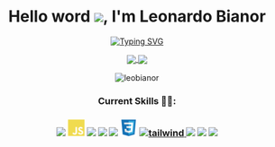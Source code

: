 <h1 align="center">Hello word <img src="https://images.emojiterra.com/google/noto-emoji/unicode-15/animated/1f44b.gif" width="30px">, I'm Leonardo Bianor</h1>

<p align="center">
  <a href="https://git.io/typing-svg"><img src="https://readme-typing-svg.herokuapp.com?font=Fira+Code&pause=1000&color=6B2B72&center=true&vCenter=true&random=false&width=435&lines=Computer+Engineer+Student;Developer+in+Training;Technology+Enthusiast" alt="Typing SVG" /></a>
</p>

<div>
  <p align="center">
  <a href="https://github.com/leobianor">
    <img align="center"  height="175px" src="https://github-readme-stats.vercel.app/api?username=leobianor&show_icons=true&hide_border=true&title_color=94b4a4&amp&icon_color=FFFFFF&amp&text_color=FFFFFF&amp&bg_color=000000&count_private=true&include_all_commits=true"/>
  </a>
  <a href="https://github.com/leobianor">
    <img align="center" height="175px"  src="https://github-readme-stats.vercel.app/api/top-langs/?username=leobianor&text_color=FFFFFF&bg_color=000000&title_color=94b4a4&langs_count=15&layout=compact&hide_border=true" />
  </a>
  </p>
  <p align="center"><img align="center" src="https://github-readme-streak-stats.herokuapp.com/?user=leobianor&text_color=FFFFFF&bg_color=000000&title_color=94b4a4&langs_count=15&layout=compact&hide_border=true" alt="leobianor" />
  </p>
</div>

<div align="center">
  <h3> Current Skills 🧑‍💻:<h3>
  <a href="https://www.python.org/" target="_blank" alt="Python"><img height="30" src="https://www.vectorlogo.zone/logos/python/python-icon.svg"></a>
  <a href="https://www.javascript.com/" target="_blank"><img height="30" src="https://raw.githubusercontent.com/devicons/devicon/master/icons/javascript/javascript-plain.svg"></a>
  <a href="https://reactjs.org/" target="_blank"><img height="30" src="https://www.vectorlogo.zone/logos/reactjs/reactjs-icon.svg"></a>
  <a href="https://nextjs.org/" target="_blank"><img height="30" src="https://upload.wikimedia.org/wikipedia/commons/thumb/1/10/Cib-next-js_%28CoreUI_Icons_v1.0.0%29.svg/120px-Cib-next-  js_%28CoreUI_Icons_v1.0.0%29.svg.png"></a>
  <a href="https://www.w3schools.com/html/" target="_blank"><img height="30" src="https://www.vectorlogo.zone/logos/w3_html5/w3_html5-icon.svg"></a>
  <a href="https://www.w3schools.com/css/" target="_blank"><img height="30" src="https://raw.githubusercontent.com/devicons/devicon/master/icons/css3/css3-original.svg"></a>
  <a href="https://tailwindcss.com/" target="_blank"> <img src="https://www.vectorlogo.zone/logos/tailwindcss/tailwindcss-icon.svg" alt="tailwind" height="30"/> </a>
  <a href="https://nodejs.org/en/" target="_blank"><img height="30" src="https://www.vectorlogo.zone/logos/nodejs/nodejs-icon.svg"></a>
  <a href="https://git-scm.com/" target="_blank"><img height="30" src="https://www.vectorlogo.zone/logos/git-scm/git-scm-icon.svg"></a>
  <a href="https://colab.research.google.com/" target="_blank"><img height="30" src="https://colab.research.google.com/img/colab_favicon_256px.png"></a>
</div>

